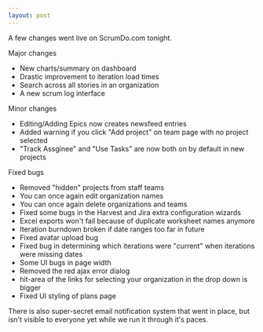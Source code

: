 ```yaml
---
layout: post
---
```



A few changes went live on ScrumDo.com tonight.

Major changes  
* New charts/summary on dashboard
* Drastic improvement to iteration load times
* Search across all stories in an organization
* A new scrum log interface

Minor changes  
* Editing/Adding Epics now creates newsfeed entries
* Added warning if you click "Add project" on team page with no project selected
* "Track Assginee" and "Use Tasks" are now both on by default in new projects

Fixed bugs  
* Removed "hidden" projects from staff teams
* You can once again edit organization names
* You can once again delete organizations and teams
* Fixed some bugs in the Harvest and Jira extra configuration wizards
* Excel exports won't fail because of duplicate worksheet names anymore
* Iteration burndown broken if date ranges too far in future
* Fixed avatar upload bug
* Fixed bug in determining which iterations were "current" when iterations were missing dates
* Some UI bugs in page width
* Removed the red ajax error dialog 
* hit-area of the links for selecting your organization in the drop down is bigger
* Fixed UI styling of plans page

There is also super-secret email notification system that went in place, but isn't visible to everyone yet while we run it through it's paces.  